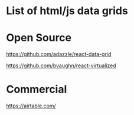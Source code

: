 # List of html/js data grids

# Open Source

https://github.com/adazzle/react-data-grid

https://github.com/bvaughn/react-virtualized

# Commercial

https://airtable.com/

